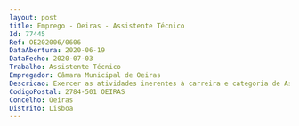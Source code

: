 ```yaml
--- 
layout: post
title: Emprego - Oeiras - Assistente Técnico
Id: 77445
Ref: OE202006/0606
DataAbertura: 2020-06-19
DataFecho: 2020-07-03
Trabalho: Assistente Técnico
Empregador: Câmara Municipal de Oeiras
Descricao: Exercer as atividades inerentes à carreira e categoria de Assistente Técnico, área de  Biblioteconómica, compreendendo as seguintes funções e competências • Realizar tarefas relacionadas com tratamento documental (da aquisição à gestão de coleção) • Serviço de atendimento, empréstimo e pesquisa bibliográfica • Participar ativamente nas atividades e eventos relacionadas com necessidades de informação e ou de documentação • Iniciativas e serviços culturais e educacionais Os candidatos deverão possuir o seguinte perfil • Excelente capacidade de planeamento e organização • Conhecimento da estrutura organizacional e experiência em outras Unidades Orgânicas • Responsabilidade e compromisso com o serviço • Capacidade de adaptação e resistência à pressão • Proactivo, autónomo, assertivo e com espírito crítico • Elevada disponibilidade e envolvimento com o trabalho e com os objetivos do serviço • Orientação para resultados • Gosto pelo trabalho em equipa • Capacidade de comunicação e relacionamento interpessoal • Bons conhecimentos de informática na ótica do utilizador 
CodigoPostal: 2784-501 OEIRAS
Concelho: Oeiras
Distrito: Lisboa
--- 
```

